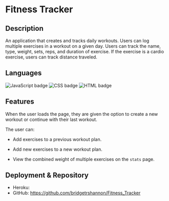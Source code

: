 # Fitness Tracker

## Description

An application that creates and tracks daily workouts. Users can log multiple exercises in a workout on a given day. Users can track the name, type, weight, sets, reps, and duration of exercise. If the exercise is a cardio exercise, users can track distance traveled.

## Languages

<img float="left" alt="JavaScript badge" src="https://img.shields.io/badge/JavaScript-53%25-yellow">

<img float="left" alt="CSS badge" src="https://img.shields.io/badge/CSS-25%25-blueviolet">

<img float="left" alt="HTML badge" src="https://img.shields.io/badge/HTML-22%25-orange">

## Features

When the user loads the page, they are given the option to create a new workout or continue with their last workout.

The user can:

  * Add exercises to a previous workout plan.

  * Add new exercises to a new workout plan.

  * View the combined weight of multiple exercises on the `stats` page.

## Deployment & Repository

- Heroku: 
- GitHub: https://github.com/bridgetrshannon/Fitness_Tracker
